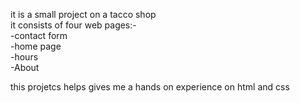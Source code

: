 it is a small project on a tacco shop
<br>
it consists of four web pages:-
<br>
-contact form<br>
-home page<br>
-hours<br>
-About<br>

this projetcs helps gives me a hands on experience on html and css
